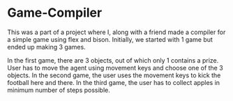 # Game-Compiler
This was a part of a project where I, along with a friend made a compiler for a simple game using flex and bison. 
Initially, we started with 1 game but ended up making 3 games. 

In the first game, there are 3 objects, out of which only 1 contains a prize. User has to move the agent using movement keys and choose one of the 3 objects.
In the second game, the user uses the movement keys to kick the football here and there.
In the third game, the user has to collect apples in minimum number of steps possible.
